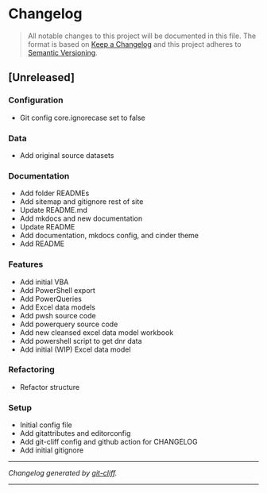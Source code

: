 # Changelog

> All notable changes to this project will be documented in this file. The format is based on
[Keep a Changelog](http://keepachangelog.com/) and this project adheres to
[Semantic Versioning](http://semver.org/).

## [Unreleased]

### Configuration

- Git config core.ignorecase set to false

### Data

- Add original source datasets

### Documentation

- Add folder READMEs
- Add sitemap and gitignore rest of site
- Update README.md
- Add mkdocs and new documentation
- Update README
- Add documentation, mkdocs config, and cinder theme
- Add README

### Features

- Add initial VBA
- Add PowerShell export
- Add PowerQueries
- Add Excel data models
- Add pwsh source code
- Add powerquery source code
- Add new cleansed excel data model workbook
- Add powershell script to get dnr data
- Add initial (WIP) Excel data model

### Refactoring

- Refactor structure

### Setup

- Initial config file
- Add gitattributes and editorconfig
- Add git-cliff config and github action for CHANGELOG
- Add initial gitignore

***
*Changelog generated by [git-cliff](https://github.com/orhun/git-cliff).*
***
